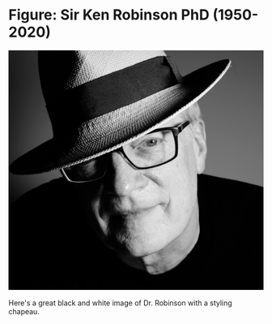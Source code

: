 # Figure: Sir Ken Robinson PhD (1950-2020)

![](F20210831205554-698x654.png)

Here's a great black and white image of Dr. Robinson with a styling
chapeau.

